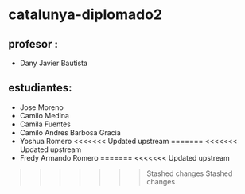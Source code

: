# catalunya-diplomado2

## profesor :

- Dany Javier Bautista

## estudiantes:
- Jose Moreno
- Camilo Medina 
- Camila Fuentes
- Camilo Andres Barbosa Gracia
- Yoshua Romero
<<<<<<< Updated upstream
=======
<<<<<<< Updated upstream
- Fredy Armando Romero
=======
<<<<<<< Updated upstream
>>>>>>> Stashed changes
>>>>>>> Stashed changes

